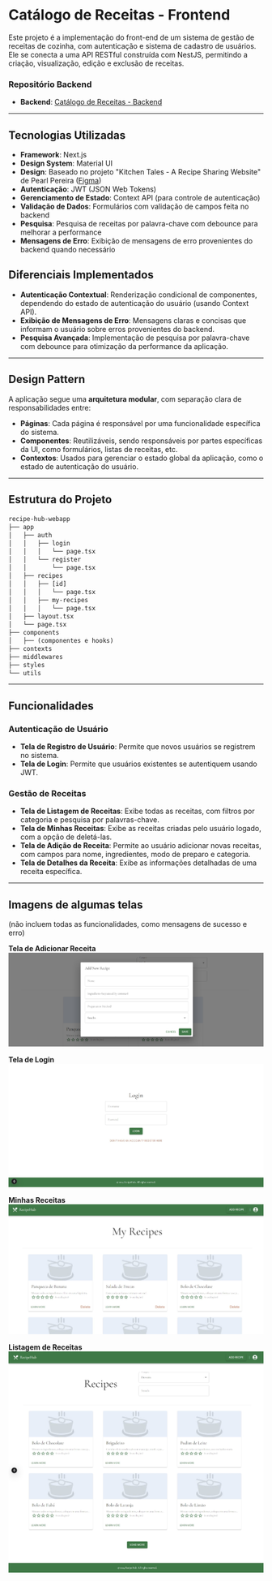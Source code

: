 # Catálogo de Receitas - Frontend

Este projeto é a implementação do front-end de um sistema de gestão de receitas de cozinha, com autenticação e sistema de cadastro de usuários. Ele se conecta a uma API RESTful construída com NestJS, permitindo a criação, visualização, edição e exclusão de receitas.

### Repositório Backend
- **Backend**: [Catálogo de Receitas - Backend](https://github.com/SEU-REPOSITORIO-BACKEND)

---

## Tecnologias Utilizadas

- **Framework**: Next.js
- **Design System**: Material UI
- **Design**: Baseado no projeto "Kitchen Tales - A Recipe Sharing Website" de Pearl Pereira ([Figma](https://www.figma.com/community/file/1333514044260264226/kitchen-tales-a-recipe-sharing-website))
- **Autenticação**: JWT (JSON Web Tokens)
- **Gerenciamento de Estado**: Context API (para controle de autenticação)
- **Validação de Dados**: Formulários com validação de campos feita no backend
- **Pesquisa**: Pesquisa de receitas por palavra-chave com debounce para melhorar a performance
- **Mensagens de Erro**: Exibição de mensagens de erro provenientes do backend quando necessário

## Diferenciais Implementados

- **Autenticação Contextual**: Renderização condicional de componentes, dependendo do estado de autenticação do usuário (usando Context API).
- **Exibição de Mensagens de Erro**: Mensagens claras e concisas que informam o usuário sobre erros provenientes do backend.
- **Pesquisa Avançada**: Implementação de pesquisa por palavra-chave com debounce para otimização da performance da aplicação.


---

## Design Pattern

A aplicação segue uma **arquitetura modular**, com separação clara de responsabilidades entre:
- **Páginas**: Cada página é responsável por uma funcionalidade específica do sistema.
- **Componentes**: Reutilizáveis, sendo responsáveis por partes específicas da UI, como formulários, listas de receitas, etc.
- **Contextos**: Usados para gerenciar o estado global da aplicação, como o estado de autenticação do usuário.

---

## Estrutura do Projeto

```
recipe-hub-webapp
├── app
│   ├── auth
│   │   ├── login
│   │   │   └── page.tsx
│   │   └── register
│   │       └── page.tsx
│   ├── recipes
│   │   ├── [id]
│   │   │   └── page.tsx
│   │   ├── my-recipes
│   │   │   └── page.tsx
│   ├── layout.tsx
│   └── page.tsx
├── components
│   ├── (componentes e hooks)
├── contexts
├── middlewares
├── styles
└── utils
```

---

## Funcionalidades

### **Autenticação de Usuário**
- **Tela de Registro de Usuário**: Permite que novos usuários se registrem no sistema.
- **Tela de Login**: Permite que usuários existentes se autentiquem usando JWT.

### **Gestão de Receitas**
- **Tela de Listagem de Receitas**: Exibe todas as receitas, com filtros por categoria e pesquisa por palavras-chave.
- **Tela de Minhas Receitas**: Exibe as receitas criadas pelo usuário logado, com a opção de deletá-las.
- **Tela de Adição de Receita**: Permite ao usuário adicionar novas receitas, com campos para nome, ingredientes, modo de preparo e categoria.
- **Tela de Detalhes da Receita**: Exibe as informações detalhadas de uma receita específica.


---

## Imagens de algumas telas

(não incluem todas as funcionalidades, como mensagens de sucesso e erro)

**Tela de Adicionar Receita**  
![Adicionar Receita](images/add_recipe.png)

**Tela de Login**  
![Login](images/login.jpeg)

**Minhas Receitas**  
![Minhas Receitas](images/my_recipes.jpeg)

**Listagem de Receitas**  
![Listagem de Receitas](images/recipes.jpeg)
